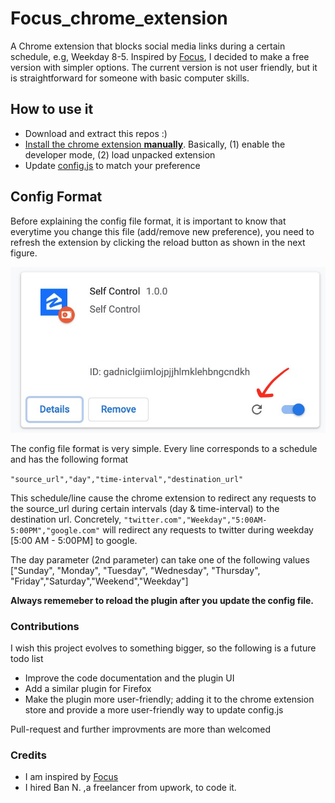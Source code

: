 # Focus_chrome_extension
A Chrome extension that blocks social media links during a certain schedule, e.g, Weekday 8-5. Inspired by [Focus](https://heyfocus.com/), I decided to make a free version with simpler options. The current version is not user friendly, but it is straightforward for someone with basic computer skills.

## How to use it

* Download and extract this repos :)
* [Install the chrome extension **manually**](https://www.youtube.com/watch?v=CmXJOWeecvc). Basically, (1) enable the developer mode, (2) load unpacked extension
* Update [config.js](https://github.com/ahmdtaha/Focus_chrome_extension/blob/master/config.js) to match your preference


## Config Format

Before explaining the config file format, it is important to know that everytime you change this file (add/remove new preference), you need to refresh the extension by clicking the reload button as shown in the next figure.

![](https://github.com/ahmdtaha/Focus_chrome_extension/blob/master/reload_extension.jpg)

The config file format is very simple. Every line corresponds to a schedule and has the following format 

 `"source_url","day","time-interval","destination_url"`
 
This schedule/line cause the chrome extension to redirect any requests to the source_url during certain intervals (day & time-interval) to the destination url. Concretely, `"twitter.com","Weekday","5:00AM-5:00PM","google.com"`
will redirect any requests to twitter during weekday [5:00 AM - 5:00PM] to google.

The day parameter (2nd parameter) can take one of the following values ["Sunday", "Monday", "Tuesday", "Wednesday", "Thursday", "Friday","Saturday","Weekend","Weekday"]

**Always rememeber to reload the plugin after you update the config file.**

### Contributions
I wish this project evolves to something bigger, so the following is a future todo list

* Improve the code documentation and the plugin UI
* Add a similar plugin for Firefox
* Make the plugin more user-friendly;  adding it to the chrome extension store and provide a more user-friendly way to update config.js

Pull-request and further improvments are more than welcomed

### Credits
* I am inspired by [Focus](https://heyfocus.com/)
* I hired Ban N. ,a freelancer from upwork, to code it.
